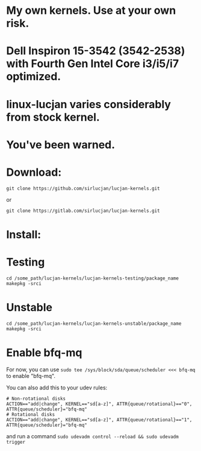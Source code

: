 # My own kernels. Use at your own risk.
# Dell Inspiron 15-3542 (3542-2538) with Fourth Gen Intel Core i3/i5/i7 optimized.
# linux-lucjan varies considerably from stock kernel. 
# You've been warned.

# Download:

```
git clone https://github.com/sirlucjan/lucjan-kernels.git

```

or

```
git clone https://gitlab.com/sirlucjan/lucjan-kernels.git

```

# Install:


# Testing

```
cd /some_path/lucjan-kernels/lucjan-kernels-testing/package_name
makepkg -srci

```

# Unstable

```
cd /some_path/lucjan-kernels/lucjan-kernels-unstable/package_name
makepkg -srci

```

# Enable bfq-mq

For now, you can use `sudo tee /sys/block/sda/queue/scheduler <<< bfq-mq` to enable "bfq-mq".

You can also add this to your udev rules:
```
# Non-rotational disks
ACTION=="add|change", KERNEL=="sd[a-z]", ATTR{queue/rotational}=="0", ATTR{queue/scheduler}="bfq-mq"
# Rotational disks
ACTION=="add|change", KERNEL=="sd[a-z]", ATTR{queue/rotational}=="1", ATTR{queue/scheduler}="bfq-mq"
```
and run a command `sudo udevadm control --reload && sudo udevadm trigger`



